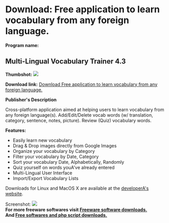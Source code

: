 # Download: Free application to learn vocabulary from any foreign language.

**Program name:**

## Multi-Lingual Vocabulary Trainer 4.3

  
**Thumbshot:** ![](http://www.freewarefiles.com/screenshot/mltlngvocabtrnr_md.jpg)   
  
**Download link:** [Download Free application to learn vocabulary from any foreign language.](http://freesoftwares.boysofts.com/Multi-Lingual-Vocabulary-Trainer_program_69538.html)  
  


**Publisher's Description**  
  


Cross-platform application aimed at helping users to learn vocabulary from any foreign language(s). Add/Edit/Delete vocab words (w/ translation, category, sentence, notes, picture). Review (Quiz) vocabulary words. 

**Features:**

  * Easily learn new vocabulary 
  * Drag & Drop images directly from Google Images 
  * Organize your vocabulary by Category 
  * Filter your vocabulary by Date, Category 
  * Sort your vocabulary Date, Alphabetically, Randomly 
  * Quiz yourself on words youA've already entered 
  * Multi-Lingual User Interface 
  * Import/Export Vocabulary Lists 

Downloads for Linux and MacOS X are available at the [developerA's website](http://sourceforge.net/projects/mlvocabtrainer/).

  
  
Screenshot: ![](http://www.freewarefiles.com/screenshot/mltlngvocabtrnr.jpg)   
**For more freeware softwares visit [Freeware software downloads.](http://freesoftwares.boysofts.com/)**   
**And [Free softwares and php script downloads.](http://www.boysofts.com/)**
